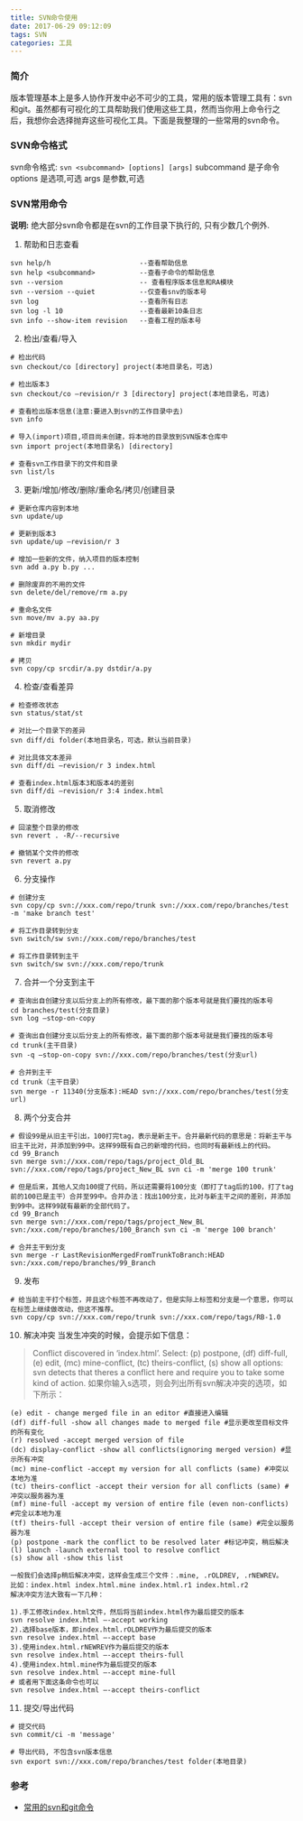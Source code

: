 ```yaml
---
title: SVN命令使用
date: 2017-06-29 09:12:09
tags: SVN
categories: 工具
---
```

### 简介
版本管理基本上是多人协作开发中必不可少的工具，常用的版本管理工具有：svn和git。虽然都有可视化的工具帮助我们使用这些工具，然而当你用上命令行之后，我想你会选择抛弃这些可视化工具。下面是我整理的一些常用的svn命令。

### SVN命令格式
svn命令格式: `svn <subcommand> [options] [args]`
subcommand 是子命令
options 是选项,可选
args 是参数,可选

### SVN常用命令
**说明:** 绝大部分svn命令都是在svn的工作目录下执行的, 只有少数几个例外.

1. 帮助和日志查看
```
svn help/h                      --查看帮助信息
svn help <subcommand>           --查看子命令的帮助信息
svn --version                   -- 查看程序版本信息和RA模块
svn --version --quiet           --仅查看snv的版本号
svn log                         --查看所有日志
svn log -l 10                   --查看最新10条日志
svn info --show-item revision   --查看工程的版本号
```

2. 检出/查看/导入
```
# 检出代码
svn checkout/co [directory] project(本地目录名，可选)

# 检出版本3
svn checkout/co –revision/r 3 [directory] project(本地目录名，可选)

# 查看检出版本信息(注意:要进入到svn的工作目录中去)
svn info

# 导入(import)项目,项目尚未创建，将本地的目录放到SVN版本仓库中
svn import project(本地目录名) [directory] 

# 查看svn工作目录下的文件和目录
svn list/ls
```

3. 更新/增加/修改/删除/重命名/拷贝/创建目录
```
# 更新仓库内容到本地
svn update/up

# 更新到版本3
svn update/up –revision/r 3

# 增加一些新的文件，纳入项目的版本控制
svn add a.py b.py ...

# 删除废弃的不用的文件
svn delete/del/remove/rm a.py

# 重命名文件
svn move/mv a.py aa.py

# 新增目录
svn mkdir mydir

# 拷贝
svn copy/cp srcdir/a.py dstdir/a.py
```

4. 检查/查看差异
```
# 检查修改状态
svn status/stat/st

# 对比一个目录下的差异
svn diff/di folder(本地目录名，可选，默认当前目录)

# 对比具体文本差异
svn diff/di –revision/r 3 index.html

# 查看index.html版本3和版本4的差别
svn diff/di –revision/r 3:4 index.html 
```

5. 取消修改
```
# 回滚整个目录的修改
svn revert . -R/--recursive 

# 撤销某个文件的修改
svn revert a.py
```

6. 分支操作
```
# 创建分支
svn copy/cp svn://xxx.com/repo/trunk svn://xxx.com/repo/branches/test -m 'make branch test'

# 将工作目录转到分支
svn switch/sw svn://xxx.com/repo/branches/test

# 将工作目录转到主干
svn switch/sw svn://xxx.com/repo/trunk
```

7. 合并一个分支到主干
```
# 查询出自创建分支以后分支上的所有修改，最下面的那个版本号就是我们要找的版本号
cd branches/test(分支目录) 
svn log –stop-on-copy 

# 查询出自创建分支以后分支上的所有修改，最下面的那个版本号就是我们要找的版本号
cd trunk(主干目录) 
svn -q –stop-on-copy svn://xxx.com/repo/branches/test(分支url) 

# 合并到主干
cd trunk（主干目录） 
svn merge -r 11340(分支版本):HEAD svn://xxx.com/repo/branches/test(分支url) 
```

8. 两个分支合并
```
# 假设99是从旧主干引出，100打完tag，表示是新主干。合并最新代码的意思是：将新主干与旧主干比对，并添加到99中。这样99既有自己的新增的代码，也同时有最新线上的代码。
cd 99_Branch 
svn merge svn://xxx.com/repo/tags/project_Old_BL svn://xxx.com/repo/tags/project_New_BL svn ci -m 'merge 100 trunk'

# 但是后来，其他人又向100提了代码，所以还需要将100分支（即打了tag后的100，打了tag前的100已是主干）合并至99中。合并办法：找出100分支，比对与新主干之间的差别，并添加到99中。这样99就有最新的全部代码了。
cd 99_Branch 
svn merge svn://xxx.com/repo/tags/project_New_BL svn:/xxx.com/repo/branches/100_Branch svn ci -m 'merge 100 branch' 

# 合并主干到分支
svn merge -r LastRevisionMergedFromTrunkToBranch:HEAD svn:/xxx.com/repo/branches/99_Branch 
```

9. 发布
```
# 给当前主干打个标签，并且这个标签不再改动了，但是实际上标签和分支是一个意思，你可以在标签上继续做改动，但这不推荐。
svn copy/cp svn://xxx.com/repo/trunk svn://xxx.com/repo/tags/RB-1.0 
```

10. 解决冲突
当发生冲突的时候，会提示如下信息：
> Conflict discovered in ‘index.html’.
> Select: (p) postpone, (df) diff-full, (e) edit,
> (mc) mine-conflict, (tc) theirs-conflict,
> (s) show all options:
> svn detects that theres a conflict here and require you to take some kind of action.
如果你输入s选项，则会列出所有svn解决冲突的选项，如下所示：
```
(e) edit - change merged file in an editor #直接进入编辑
(df) diff-full -show all changes made to merged file #显示更改至目标文件的所有变化
(r) resolved -accept merged version of file
(dc) display-conflict -show all conflicts(ignoring merged version) #显示所有冲突
(mc) mine-conflict -accept my version for all conflicts (same) #冲突以本地为准
(tc) theirs-conflict -accept their version for all conflicts (same) #冲突以服务器为准
(mf) mine-full -accept my version of entire file (even non-conflicts) #完全以本地为准
(tf) theirs-full -accept their version of entire file (same) #完全以服务器为准
(p) postpone -mark the conflict to be resolved later #标记冲突，稍后解决
(l) launch -launch external tool to resolve conflict
(s) show all -show this list
```

```
一般我们会选择p稍后解决冲突，这样会生成三个文件：.mine, .rOLDREV, .rNEWREV。
比如：index.html index.html.mine index.html.r1 index.html.r2 
解决冲突方法大致有一下几种：

1).手工修改index.html文件，然后将当前index.html作为最后提交的版本
svn resolve index.html –-accept working 
2).选择base版本，即index.html.rOLDREV作为最后提交的版本
svn resolve index.html –-accept base 
3).使用index.html.rNEWREV作为最后提交的版本
svn resolve index.html –-accept theirs-full 
4).使用index.html.mine作为最后提交的版本
svn resolve index.html –-accept mine-full 
# 或者用下面这条命令也可以 
svn resolve index.html –-accept theirs-conflict 
```

11. 提交/导出代码
```
# 提交代码
svn commit/ci -m 'message' 

# 导出代码, 不包含svn版本信息
svn export svn://xxx.com/repo/branches/test folder(本地目录) 
```

### 参考
* [常用的svn和git命令](http://www.phpxs.com/post/5059/)